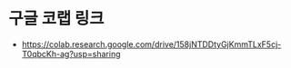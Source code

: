 # 구글 코랩 링크
* https://colab.research.google.com/drive/158jNTDDtyGjKmmTLxF5cj-T0qbcKh-ag?usp=sharing

# 
